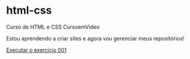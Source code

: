 # html-css
 Curso de HTML e CSS CursoemVideo

 Estou aprendendo a criar sites e agora vou gerenciar meus repositórios!

 <a href="https://gunando.github.io/html-css/exercicios/ex001/index.html">Executar o exercício 001</a>
